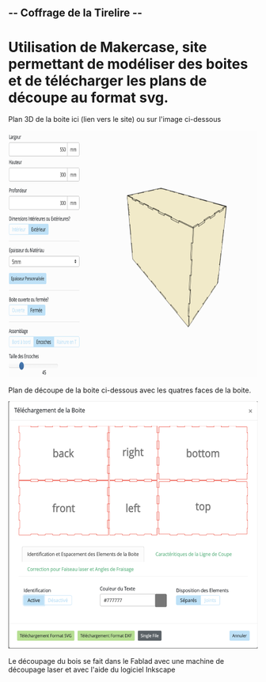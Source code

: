 ## -- Coffrage de la Tirelire -- ##

# Utilisation de Makercase, site permettant de modéliser des boites et de télécharger les plans de découpe au format svg. #

<p> Plan 3D de la boite ici (lien vers le site) ou sur l'image ci-dessous </p>

<img src="../../Images/coffrage_3D.png" alt="Coffrage 3D" height="500"/>

<p> Plan de découpe de la boite ci-dessous avec les quatres faces de la boite. </p>

<img src="../../Images/coffrage_2D.png" alt="Plan découpe coffrage" height="500"/>

<p> Le découpage du bois se fait dans le Fablad avec une machine de découpage laser et avec l'aide du logiciel Inkscape </p>
